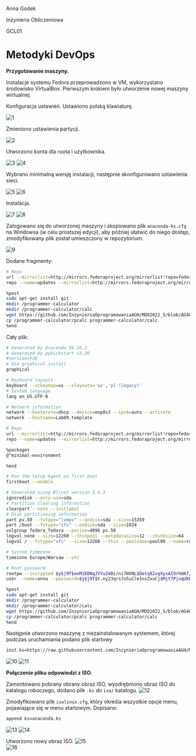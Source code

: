 Anna Godek

Inżynieria Obliczeniowa

GCL01

# Metodyki DevOps

**Przygotowanie maszyny.**

Instalacje systemu Fedora przeprowadzono w VM, wykorzystano środowisko VirtualBox. Pierwszym krokiem było utworzenie nowej maszyny wirtualnej.

Konfiguracja ustawień.
Ustawiono polską klawiaturę.

![1](1.png)


Zmieniono ustawienia partycji.

![2](2.png)

Utworzono konta dla roota i użytkownika.

![3](3.png)
![4](4.png)


Wybrano minimalną wersję instalacji, następnie skonfigurowano ustawienia sieci.

![5](5.png)
![6](6.png)


Instalacja.

![7](7.png)
![8](8.png)  


Zalogowano się do utworzonej maszyny i skopiowano plik `anaconda-ks.cfg` na Windowsa (w celu prostszej edycji), aby później ułatwić do niego dostęp, zmodyfikowany plik został umieszczony w repozytorium.

![9](9.png)


Dodane fragmenty: 
```bash
# Repo
url --mirrorlist=http://mirrors.fedoraproject.org/mirrorlist?repo=fedora-$releasever&arch=x86_64
repo --name=updates --mirrorlist=http://mirrors.fedoraproject.org/mirrorlist?repo=updates-released-f$releasever&arch=x86_64
```
```bash
%post
sudo apt-get install git
mkdir /programmer-calculator
mkdir /programmer-calculator/calc
wget https://github.com/InzynieriaOprogramowaniaAGH/MDO2022_S/blob/AG401570/INO/GCL01/AG401570/Lab09/pcalc -P /programmer-calculator
cp /programmer-calculator/pcalc programmer-calculator/calc
%end
```
Cały plik: 
```bash
# Generated by Anaconda 36.16.2
# Generated by pykickstart v3.36
#version=F36
# Use graphical install
graphical

# Keyboard layouts
keyboard --vckeymap=us --xlayouts='us','pl (legacy)'
# System language
lang en_US.UTF-8

# Network information
network --bootproto=dhcp --device=enp0s3 --ipv6=auto --activate
network --hostname=Lab09.template

# Repo
url --mirrorlist=http://mirrors.fedoraproject.org/mirrorlist?repo=fedora-$releasever&arch=x86_64
repo --name=updates --mirrorlist=http://mirrors.fedoraproject.org/mirrorlist?repo=updates-released-f$releasever&arch=x86_64

%packages
@^minimal-environment

%end

# Run the Setup Agent on first boot
firstboot --enable

# Generated using Blivet version 3.4.3
ignoredisk --only-use=sda
# Partition clearing information
clearpart --none --initlabel
# Disk partitioning information
part pv.50 --fstype="lvmpv" --ondisk=sda --size=15359
part /boot --fstype="xfs" --ondisk=sda --size=1024
volgroup fedora_fedora --pesize=4096 pv.50
logvol none --size=12260 --thinpool --metadatasize=12 --chunksize=64 --name=pool00 --vgname=fedora_fedora
logvol / --fstype="xfs" --size=12260 --thin --poolname=pool00 --name=root --vgname=fedora_fedora

# System timezone
timezone Europe/Warsaw --utc

# Root password
rootpw --iscrypted $y$j9T$eoMzEDNqJVYu34Bz/ni7HVNL$Detq82vgXysAI9rhHAf/BnqgnFqAOXhGrONln0zqi14
user --name=anna --password=$y$j9T$t.ny23qrs7o5uCle1nxZxuCj$MjY7PjuqUKDJ4blCfqP/ImmlsuKO4oRbjVTq1y1TGJ7 --iscrypted --gecos="Anna"

%post
sudo apt-get install git
mkdir /programmer-calculator
mkdir /programmer-calculator/calc
wget https://github.com/InzynieriaOprogramowaniaAGH/MDO2022_S/blob/AG401570/INO/GCL01/AG401570/Lab09/pcalc -P /programmer-calculator
cp /programmer-calculator/pcalc programmer-calculator/calc
%end
```

Następnie utworzono maszynę z niezainstalowanym systemem, której podczas uruchamiania podano plik startowy
```bash
inst.ks=https://raw.githubusercontent.com/InzynieriaOprogramowaniaAGH/MDO2022_S/AG401570/INO/GCL01/AG401570/Lab09/anaconda.ks
```
![10](10.png)
![11](11.png) 


**Połączenie pliku odpowiedzi z ISO.**

Zamontowano pobrany obrany obraz ISO, wyodrębniono obraz ISO do katalogu roboczego, dodano plik `.ks` do `iso/` katalogu.
![12](12.png)
 
Zmodyfikowano plik `isolinux.cfg`, który określa wszystkie opcje menu, pojawiające się w menu startowym. Dopisano:
```bash
append ks=anaconda.ks
```
![13](13.png)
![14](14.png)
 
Utworzono nowy obraz ISO.
![15](15.png)  
![16](16.png) 

